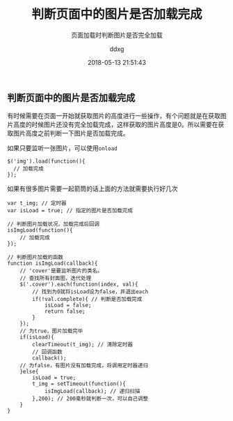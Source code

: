﻿---
layout:     post
title:      "判断页面中的图片是否加载完成"
subtitle:   "页面加载时判断图片是否完全加载"
date:       2018-05-13 21:51:43
author:     "ddxg"
header-img: "img/home-bg-o.jpg"
header-mask: 0.3
catalog:    true
tags:
    - HTML5
    - JavaScript
---


## **判断页面中的图片是否加载完成**

有时候需要在页面一开始就获取图片的高度进行一些操作，有个问题就是在获取图片高度的时候图片还没有完全加载完成，这样获取的图片高度是0。所以需要在获取图片高度之前判断一下图片是否加载完成。

如果只要监听一张图片，可以使用`onload`

```
$('img').load(function(){
  // 加载完成    
});
```

如果有很多图片需要一起箭筒的话上面的方法就需要执行好几次
```
var t_img; // 定时器
var isLoad = true; // 指定的图片是否加载完成

// 判断图片加载状况，加载完成后回调
isImgLoad(function(){
    // 加载完成
});

// 判断图片加载的函数
function isImgLoad(callback){
    // 'cover'是要监听图片的类名。
    // 查找所有封面图，迭代处理
    $('.cover').each(function(index, val){
        // 找到为0就将isLoad设为false，并退出each
        if(!val.complete){ // 判断是否加载完成
            isLoad = false;
            return false; 
        }
    });
    // 为true，图片加载完毕
    if(isLoad){
        clearTimeout(t_img); // 清除定时器
        // 回调函数
        callback();
    // 为false，有图片没有加载完成，将调用定时器递归
    }else{
        isLoad = true;
        t_img = setTimeout(function(){
            isImgLoad(callback); // 递归扫描
        },200); // 200毫秒就判断一次，可以自己调整
    }
}
```

